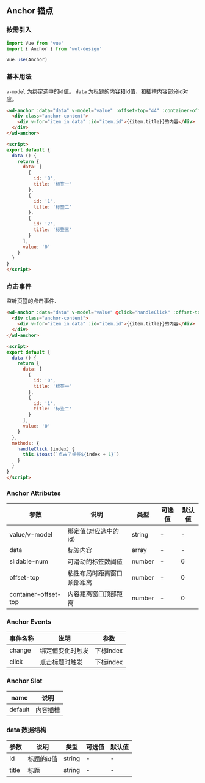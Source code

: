 ## Anchor 锚点

### 按需引入

```javascript
import Vue from 'vue'
import { Anchor } from 'wot-design'

Vue.use(Anchor)
```

### 基本用法

`v-model` 为绑定选中的id值。
`data` 为标题的内容和id值，和插槽内容部分id对应。

```html
<wd-anchor :data="data" v-model="value" :offset-top="44" :container-offset-top="86">
  <div class="anchor-content">
    <div v-for="item in data" :id="item.id">{{item.title}}的内容</div>
  </div>
</wd-anchor>

<script>
export default {
  data () {
    return {
      data: [
        {
          id: '0',
          title: '标签一'
        },
        {
          id: '1',
          title: '标签二'
        },
        {
          id: '2',
          title: '标签三'
        }
      ],
      value: '0'
    }
  }
}
</script>
```

### 点击事件

监听页签的点击事件.

```html
<wd-anchor :data="data" v-model="value" @click="handleClick" :offset-top="44" :container-offset-top="86">
  <div class="anchor-content">
    <div v-for="item in data" :id="item.id">{{item.title}}的内容</div>
  </div>
</wd-anchor>

<script>
export default {
  data () {
    return {
      data: [
        {
          id: '0',
          title: '标签一'
        },
        {
          id: '1',
          title: '标签二'
        }
      ],
      value: '0'
    }
  },
  methods: {
    handleClick (index) {
      this.$toast(`点击了标签${index + 1}`)
    }
  }
}
</script>
```

### Anchor Attributes

| 参数      | 说明                                 | 类型      | 可选值       | 默认值   |
|---------- |------------------------------------ |---------- |------------- |-------- |
| value/v-model | 绑定值(对应选中的id) | string | - | - |
| data | 标签内容 | array | - | - |
| slidable-num | 可滑动的标签数阈值 | number | - | 6 |
| offset-top | 粘性布局时距离窗口顶部距离 | number | - | 0 |
| container-offset-top | 内容距离窗口顶部距离 | number | - | 0 |

### Anchor Events

| 事件名称      | 说明                                 | 参数     |
|------------- |------------------------------------ |--------- |
| change | 绑定值变化时触发 | 下标index |
| click | 点击标题时触发 | 下标index |


### Anchor Slot

| name      | 说明       |
|------------- |----------- |
| default | 内容插槽 |

### data 数据结构

| 参数      | 说明                                 | 类型      | 可选值       | 默认值   |
|---------- |------------------------------------ |---------- |------------- |-------- |
| id | 标题的id值 | string | - | - |
| title | 标题 | string | - | - |